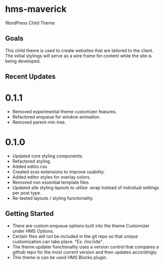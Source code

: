 # hms-maverick
WordPress Child Theme

## Goals
This child theme is used to create websites that are tailored to the client. The initial stylings will serve as a wire frame for content while the site is being developed.

## Recent Updates

# 0.1.1
- Removed experimental theme customizer features.
- Refactored enqueue for window animation.
- Removed parent-min tree.

# 0.1.0
- Updated core styling components.
- Refactored styling.
- Added editor.css
- Created scss extensions to improve usability.
- Added editor styles for overlay colors.
- Removed non essential template files
- Updated site styling layouts to utilize .wrap instead of indvidual settings per post type.
- Re-tested layouts / styling functionality.

## Getting Started
- There are custom enqueue options built into the theme Customizer under HMS Options.
- Certain files will not be included in the git repo so that unique customization can take place. "Ex: /inc/site".
- The theme updater functionality uses a version control that compares a github repo for the most current version and then updates accordingly.
- This theme is can be used HMS Blocks plugin.